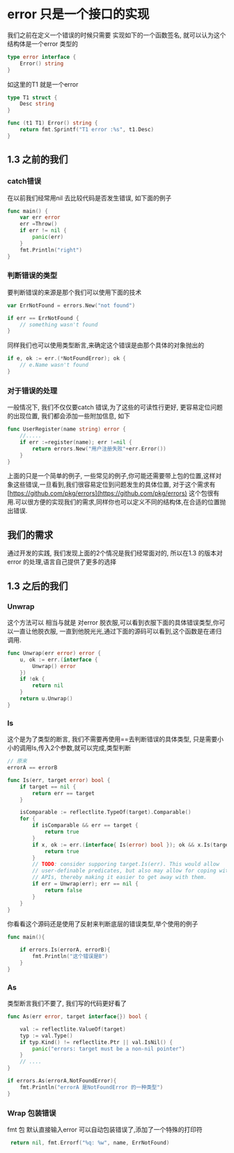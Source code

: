 
# error 只是一个接口的实现

我们之前在定义一个错误的时候只需要 实现如下的一个函数签名, 就可以认为这个结构体是一个error 类型的

```go
type error interface {
    Error() string
}
```

如这里的T1 就是一个error

```go
type T1 struct {
    Desc string
}

func (t1 T1) Error() string {
    return fmt.Sprintf("T1 error :%s", t1.Desc)
}
```

## 1.3 之前的我们

### catch错误

在以前我们经常用nil 去比较代码是否发生错误, 如下面的例子

```go
func main() {
    var err error
    err =Throw()
    if err != nil {
        panic(err)
    }
    fmt.Println("right")
}
```

### 判断错误的类型

要判断错误的来源是那个我们可以使用下面的技术

```go
var ErrNotFound = errors.New("not found")

if err == ErrNotFound {
    // something wasn't found
}
```

同样我们也可以使用类型断言,来确定这个错误是由那个具体的对象抛出的

```go
if e, ok := err.(*NotFoundError); ok {
    // e.Name wasn't found
}
```

### 对于错误的处理

一般情况下, 我们不仅仅要catch 错误,为了这些的可读性行更好, 更容易定位问题的出现位置, 我们都会添加一些附加信息, 如下

```go
func UserRegister(name string) error {
    //.....
    if err :=register(name); err !=nil {
        return errors.New("用户注册失败"+err.Error())
    }
}
```

上面的只是一个简单的例子, 一些常见的例子,你可能还需要带上包的位置,这样对象这些错误,一旦看到,我们很容易定位到问题发生的具体位置, 对于这个需求有[https://github.com/pkg/errors](https://github.com/pkg/errors) 这个包很有用.可以很方便的实现我们的需求,同样你也可以定义不同的结构体,在合适的位置抛出错误.

## 我们的需求

通过开发的实践, 我们发现上面的2个情况是我们经常面对的, 所以在1.3 的版本对error 的处理,语言自己提供了更多的选择

## 1.3 之后的我们

### Unwrap

这个方法可以 相当与就是 对error 脱衣服,可以看到衣服下面的具体错误类型,你可以一直让他脱衣服, 一直到他脱光光,通过下面的源码可以看到,这个函数是在递归调用.

```go
func Unwrap(err error) error {
    u, ok := err.(interface {
        Unwrap() error
    })
    if !ok {
        return nil
    }
    return u.Unwrap()
}
```

### Is

这个是为了类型的断言, 我们不需要再使用==去判断错误的具体类型, 只是需要小小的调用Is,传入2个参数,就可以完成,类型判断

```go
// 原来
errorA == errorB 

func Is(err, target error) bool {
    if target == nil {
        return err == target
    }

    isComparable := reflectlite.TypeOf(target).Comparable()
    for {
        if isComparable && err == target {
            return true
        }
        if x, ok := err.(interface{ Is(error) bool }); ok && x.Is(target) {
            return true
        }
        // TODO: consider supporing target.Is(err). This would allow
        // user-definable predicates, but also may allow for coping with sloppy
        // APIs, thereby making it easier to get away with them.
        if err = Unwrap(err); err == nil {
            return false
        }
    }
}
```

你看看这个源码还是使用了反射来判断底层的错误类型,举个使用的例子

```go
func main(){

    if errors.Is(errorA, errorB){
        fmt.Println("这个错误是B")
    }
}
```

### As

类型断言我们不要了, 我们写的代码更好看了

```go
func As(err error, target interface{}) bool {

    val := reflectlite.ValueOf(target)
    typ := val.Type()
    if typ.Kind() != reflectlite.Ptr || val.IsNil() {
        panic("errors: target must be a non-nil pointer")
    }
    // ....
}
```

```go
if errors.As(errorA,NotFoundError){
    fmt.Println("errorA 是NotFoundError 的一种类型")
}
```

### Wrap 包装错误

fmt 包 默认直接输入error 可以自动包装错误了,添加了一个特殊的打印符

```go
 return nil, fmt.Errorf("%q: %w", name, ErrNotFound)
```

